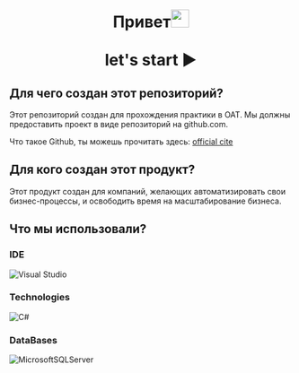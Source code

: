 <h1 align="center">Привет<img src="https://github.com/blackcater/blackcater/raw/main/images/Hi.gif" height="32"/><br><br>
let's start ▶️ </h1>

## Для чего создан этот репозиторий?

Этот репозиторий создан для прохождения практики в ОАТ. Мы должны предоставить проект в виде репозиторий на github.com.

Что такое Github, ты можешь прочитать здесь: [official cite](https://github.com)

## Для кого создан этот продукт?

Этот продукт создан для компаний, желающих автоматизировать свои бизнес-процессы, и освободить время на масштабирование бизнеса.

## Что мы использовали?

### IDE 

![Visual Studio](https://img.shields.io/badge/Visual%20Studio-5C2D91.svg?style=for-the-badge&logo=visual-studio&logoColor=white) 

### Technologies

![C#](https://img.shields.io/badge/c%23-%23239120.svg?style=for-the-badge&logo=c-sharp&logoColor=white) 

### DataBases

![MicrosoftSQLServer](https://img.shields.io/badge/Microsoft%20SQL%20Server-CC2927?style=for-the-badge&logo=microsoft%20sql%20server&logoColor=white)
